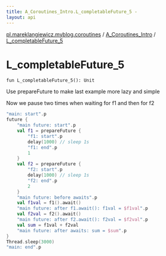 ```yaml
---
title: A_Coroutines_Intro.L_completableFuture_5 - 
layout: api
---
```


<div class='api-docs-breadcrumbs'><a href="../index.html">pl.mareklangiewicz.myblog.coroutines</a> / <a href="index.html">A_Coroutines_Intro</a> / <a href=".">L_completableFuture_5</a></div>

# L_completableFuture_5

<div class="signature"><code><span class="keyword">fun </span><span class="identifier">L_completableFuture_5</span><span class="symbol">(</span><span class="symbol">)</span><span class="symbol">: </span><span class="identifier">Unit</span></code></div>

Use prepareFuture to make last example more lazy and simple

Now we pause two times when waiting for f1 and then for f2

``` kotlin
"main: start".p
future {
    "main future: start".p
    val f1 = prepareFuture {
        "f1: start".p
        delay(1000) // sleep 1s
        "f1: end".p
        1
    }
    val f2 = prepareFuture {
        "f2: start".p
        delay(1000) // sleep 1s
        "f2: end".p
        2
    }
    "main future: before awaits".p
    val f1val = f1().await()
    "main future: after f1.await(): f1val = $f1val".p
    val f2val = f2().await()
    "main future: after f2.await(): f2val = $f2val".p
    val sum = f1val + f2val
    "main future: after awaits: sum = $sum".p
}
Thread.sleep(3000)
"main: end".p
```

